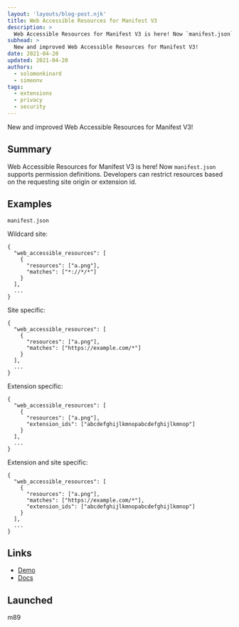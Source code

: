 ```yaml
---
layout: 'layouts/blog-post.njk'
title: Web Accessible Resources for Manifest V3
description: >
  Web Accessible Resources for Manifest V3 is here! Now `manifest.json` supports permission definitions. Developers can restrict resources based on the requesting site origin or extension id.
subhead: >
  New and improved Web Accessible Resources for Manifest V3!
date: 2021-04-20
updated: 2021-04-20
authors:
  - solomonkinard
  - simeonv
tags:
  - extensions
  - privacy
  - security
---
```


New and improved Web Accessible Resources for Manifest V3!

## Summary

Web Accessible Resources for Manifest V3 is here! Now ```manifest.json``` supports permission definitions. Developers can restrict resources based on the requesting site origin or extension id.

## Examples

```manifest.json```

Wildcard site:
```
{
  "web_accessible_resources": [
    {
      "resources": ["a.png"],
      "matches": ["*://*/*"]
    }
  ],
  ...
}
```

Site specific:

```
{
  "web_accessible_resources": [
    {
      "resources": ["a.png"],
      "matches": ["https://example.com/*"]
    }
  ],
  ...
}
```


Extension specific:

```
{
  "web_accessible_resources": [
    {
      "resources": ["a.png"],
      "extension_ids": ["abcdefghijlkmnopabcdefghijlkmnop"]
    }
  ],
  ...
}
```

Extension and site specific:

```
{
  "web_accessible_resources": [
    {
      "resources": ["a.png"],
      "matches": ["https://example.com/*"],
      "extension_ids": ["abcdefghijlkmnopabcdefghijlkmnop"]
    }
  ],
  ...
}
```

## Links

* [Demo](https://github.com/GoogleChrome/chrome-extensions-samples/tree/main/api/web-accessible-resources)
* [Docs](https://developer.chrome.com/docs/extensions/mv3/manifest/web_accessible_resources/)

## Launched

m89